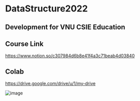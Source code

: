 # DataStructure2022

## Development for VNU CSIE Education

## Course Link

https://www.notion.so/c307984d6b8e41f4a3c71beab4d03840

## Colab

https://drive.google.com/drive/u/1/my-drive

![image](https://user-images.githubusercontent.com/89304181/147625354-b5de2507-4376-4e30-8e52-26bd41e86607.png)




